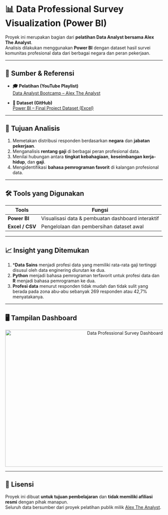 # 📊 Data Professional Survey Visualization (Power BI)

Proyek ini merupakan bagian dari **pelatihan Data Analyst bersama Alex The Analyst**.  
Analisis dilakukan menggunakan **Power BI** dengan dataset hasil survei komunitas profesional data dari berbagai negara dan peran pekerjaan.

---

## 📂 Sumber & Referensi

- **🎓 Pelatihan (YouTube Playlist)**  
  [Data Analyst Bootcamp – Alex The Analyst](https://www.youtube.com/playlist?list=PLUaB-1hjhk8FE_XZ87vPPSfHqb6OcM0cF)

- **📁 Dataset (GitHub)**  
  [Power BI – Final Project Dataset (Excel)](https://github.com/AlexTheAnalyst/Power-BI/blob/main/Power%20BI%20-%20Final%20Project.xlsx)

---

## 🎯 Tujuan Analisis

1. Memetakan distribusi responden berdasarkan **negara** dan **jabatan pekerjaan**.  
2. Menganalisis **rentang gaji** di berbagai peran profesional data.  
3. Menilai hubungan antara **tingkat kebahagiaan**, **keseimbangan kerja-hidup**, dan **gaji**.  
4. Mengidentifikasi **bahasa pemrograman favorit** di kalangan profesional data.  

---

## 🛠 Tools yang Digunakan

| Tools | Fungsi |
|-------|---------|
| **Power BI** | Visualisasi data & pembuatan dashboard interaktif |
| **Excel / CSV** | Pengelolaan dan pembersihan dataset awal |

---

## 📈 Insight yang Ditemukan

1.  ***Data Sains** menjadi profesi data yang memiliki rata-rata gaji tertinggi disusul oleh data enginering diurutan ke dua.  
2.  **Python** menjadi bahasa pemrograman terfavorit untuk profesi data dan **R** menjadi bahasa pemrograman ke dua.
3.   **Profesi data** menurut responden tidak mudah dan tidak sulit yang berada pada zona abu-abu sebanyak 269 responden atau 42,7% menyatakanya.

---

## 🖥️ Tampilan Dashboard

<p align="center">
  <img width="750" height="438" alt="Data Professional Survey Dashboard" src="https://github.com/user-attachments/assets/8bb1d425-493d-4055-9cae-8627a1ab2643" />
</p>

---

## 📜 Lisensi

Proyek ini dibuat **untuk tujuan pembelajaran** dan **tidak memiliki afiliasi resmi** dengan pihak manapun.  
Seluruh data bersumber dari proyek pelatihan publik milik [Alex The Analyst](https://www.youtube.com/@AlexTheAnalyst).
